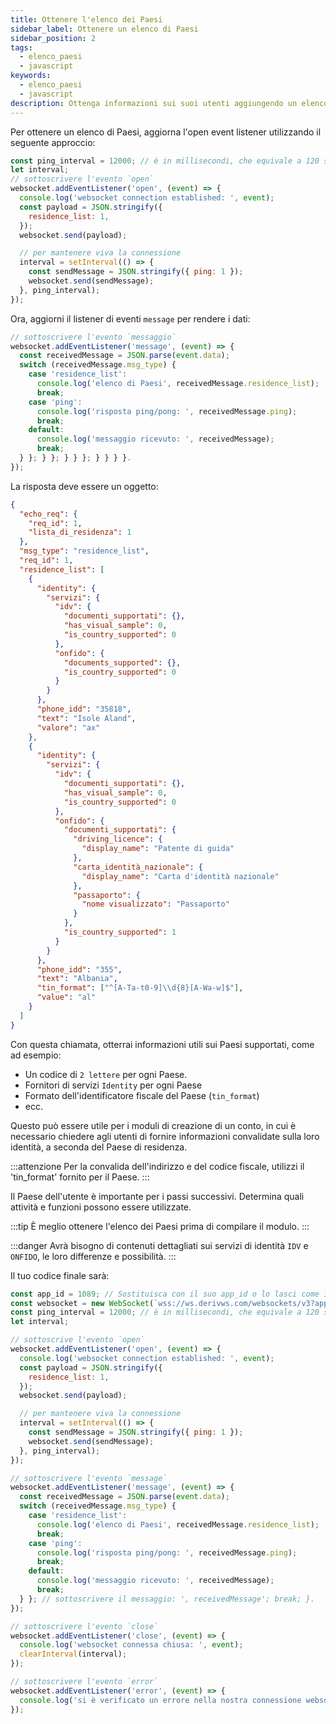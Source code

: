 ```yaml
---
title: Ottenere l'elenco dei Paesi
sidebar_label: Ottenere un elenco di Paesi
sidebar_position: 2
tags:
  - elenco_paesi
  - javascript
keywords:
  - elenco_paesi
  - javascript
description: Ottenga informazioni sui suoi utenti aggiungendo un elenco di Paesi alla sua app di trading. Scopra come farlo con questo esempio di API JavaScript.
---
```


<!-- :::caution
You can learn more about countries [here](/docs/terminology/trading/residence-list)
::: -->

Per ottenere un elenco di Paesi, aggiorna l'open event listener utilizzando il seguente approccio:

```js title="index.js" showLineNumbers
const ping_interval = 12000; // è in millisecondi, che equivale a 120 secondi
let interval;
// sottoscrivere l'evento `open`
websocket.addEventListener('open', (event) => {
  console.log('websocket connection established: ', event);
  const payload = JSON.stringify({
    residence_list: 1,
  });
  websocket.send(payload);

  // per mantenere viva la connessione
  interval = setInterval(() => {
    const sendMessage = JSON.stringify({ ping: 1 });
    websocket.send(sendMessage);
  }, ping_interval);
});
```

Ora, aggiorni il listener di eventi `message` per rendere i dati:

```js title="index.js" showLineNumbers
// sottoscrivere l'evento `messaggio`
websocket.addEventListener('message', (event) => {
  const receivedMessage = JSON.parse(event.data);
  switch (receivedMessage.msg_type) {
    case 'residence_list':
      console.log('elenco di Paesi', receivedMessage.residence_list);
      break;
    case 'ping':
      console.log('risposta ping/pong: ', receivedMessage.ping);
      break;
    default:
      console.log('messaggio ricevuto: ', receivedMessage);
      break;
  } }; } }; } } }; } } } }.
});
```

La risposta deve essere un oggetto:

```json showLineNumbers
{
  "echo_req": {
    "req_id": 1,
    "lista_di_residenza": 1
  },
  "msg_type": "residence_list",
  "req_id": 1,
  "residence_list": [
    {
      "identity": {
        "servizi": {
          "idv": {
            "documenti_supportati": {},
            "has_visual_sample": 0,
            "is_country_supported": 0
          },
          "onfido": {
            "documents_supported": {},
            "is_country_supported": 0
          }
        }
      },
      "phone_idd": "35818",
      "text": "Isole Aland",
      "valore": "ax"
    },
    {
      "identity": {
        "servizi": {
          "idv": {
            "documenti_supportati": {},
            "has_visual_sample": 0,
            "is_country_supported": 0
          },
          "onfido": {
            "documenti_supportati": {
              "driving_licence": {
                "display_name": "Patente di guida"
              },
              "carta_identità_nazionale": {
                "display_name": "Carta d'identità nazionale"
              },
              "passaporto": {
                "nome visualizzato": "Passaporto"
              }
            },
            "is_country_supported": 1
          }
        }
      },
      "phone_idd": "355",
      "text": "Albania",
      "tin_format": ["^[A-Ta-t0-9]\\d{8}[A-Wa-w]$"],
      "value": "al"
    }
  ]
}
```

Con questa chiamata, otterrai informazioni utili sui Paesi supportati, come ad esempio:

- Un codice di `2 lettere` per ogni Paese.
- Fornitori di servizi `Identity` per ogni Paese
- Formato dell'identificatore fiscale del Paese (`tin_format`)
- ecc.

Questo può essere utile per i moduli di creazione di un conto, in cui è necessario chiedere agli utenti di fornire informazioni convalidate sulla loro identità, a seconda del Paese di residenza.

:::attenzione
Per la convalida dell'indirizzo e del codice fiscale, utilizzi il 'tin_format' fornito per il Paese.
:::

Il Paese dell'utente è importante per i passi successivi. Determina quali attività e funzioni possono essere utilizzate.

:::tip
È meglio ottenere l'elenco dei Paesi prima di compilare il modulo.
:::

:::danger
Avrà bisogno di contenuti dettagliati sui servizi di identità `IDV` e `ONFIDO`, le loro differenze e possibilità.
:::

Il tuo codice finale sarà:

```js title="index.js" showLineNumbers
const app_id = 1089; // Sostituisca con il suo app_id o lo lasci come 1089 per i test.
const websocket = new WebSocket(`wss://ws.derivws.com/websockets/v3?app_id=${app_id}`);
const ping_interval = 12000; // è in millisecondi, che equivale a 120 secondi
let interval;

// sottoscrive l'evento `open`
websocket.addEventListener('open', (event) => {
  console.log('websocket connection established: ', event);
  const payload = JSON.stringify({
    residence_list: 1,
  });
  websocket.send(payload);

  // per mantenere viva la connessione
  interval = setInterval(() => {
    const sendMessage = JSON.stringify({ ping: 1 });
    websocket.send(sendMessage);
  }, ping_interval);
});

// sottoscrivere l'evento `message`
websocket.addEventListener('message', (event) => {
  const receivedMessage = JSON.parse(event.data);
  switch (receivedMessage.msg_type) {
    case 'residence_list':
      console.log('elenco di Paesi', receivedMessage.residence_list);
      break;
    case 'ping':
      console.log('risposta ping/pong: ', receivedMessage.ping);
      break;
    default:
      console.log('messaggio ricevuto: ', receivedMessage);
      break;
  } }; // sottoscrivere il messaggio: ', receivedMessage'; break; }.
});

// sottoscrivere l'evento `close`
websocket.addEventListener('close', (event) => {
  console.log('websocket connessa chiusa: ', event);
  clearInterval(interval);
});

// sottoscrivere l'evento `error`
websocket.addEventListener('error', (event) => {
  console.log('si è verificato un errore nella nostra connessione websocket', event);
});
```
